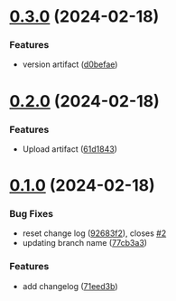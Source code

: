 # [0.3.0](https://github.com/ellenmirsas/greetings-ci/compare/v0.2.0...v0.3.0) (2024-02-18)


### Features

* version artifact ([d0befae](https://github.com/ellenmirsas/greetings-ci/commit/d0befae6b7ff68cee82cc363c02e78aea07cfc72))



# [0.2.0](https://github.com/ellenmirsas/greetings-ci/compare/v0.1.0...v0.2.0) (2024-02-18)


### Features

* Upload artifact ([61d1843](https://github.com/ellenmirsas/greetings-ci/commit/61d1843f98dee2f145c3c9b378afc73509b5d52b))



# [0.1.0](https://github.com/ellenmirsas/greetings-ci/compare/71eed3bf25e497bd68147d92b22054e920ffe3d5...v0.1.0) (2024-02-18)


### Bug Fixes

* reset change log ([92683f2](https://github.com/ellenmirsas/greetings-ci/commit/92683f2d9ed0e0a4418077a6d7dbdb781be70863)), closes [#2](https://github.com/ellenmirsas/greetings-ci/issues/2)
* updating branch name ([77cb3a3](https://github.com/ellenmirsas/greetings-ci/commit/77cb3a34dbcdaaef36ae50f0d169e55614823a8f))


### Features

* add changelog ([71eed3b](https://github.com/ellenmirsas/greetings-ci/commit/71eed3bf25e497bd68147d92b22054e920ffe3d5))



